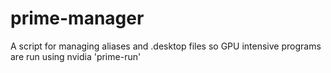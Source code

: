 # prime-manager
A script for managing aliases and .desktop files so GPU intensive programs are run using nvidia 'prime-run'
